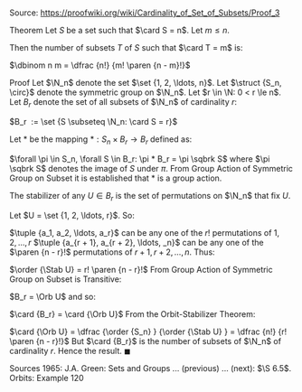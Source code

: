 # 

Source: https://proofwiki.org/wiki/Cardinality_of_Set_of_Subsets/Proof_3

Theorem
Let $S$ be a set such that $\card S = n$.
Let $m \le n$.

Then the number of subsets $T$ of $S$ such that $\card T = m$ is:

$\dbinom n m = \dfrac {n!} {m! \paren {n - m}!}$


Proof
Let $\N_n$ denote the set $\set {1, 2, \ldots, n}$.
Let $\struct {S_n, \circ}$ denote the symmetric group on $\N_n$.
Let $r \in \N: 0 < r \le n$.
Let $B_r$ denote the set of all subsets of $\N_n$ of cardinality $r$:

$B_r  := \set {S \subseteq \N_n: \card S = r}$

Let $*$ be the mapping $*: S_n \times B_r \to B_r$ defined as:

$\forall \pi \in S_n, \forall S \in B_r: \pi * B_r = \pi \sqbrk S$
where $\pi \sqbrk S$ denotes the image of $S$ under $\pi$.
From Group Action of Symmetric Group on Subset it is established that $*$ is a group action.

The stabilizer of any $U \in B_r$ is the set of permutations on $\N_n$ that fix $U$.

Let $U = \set {1, 2, \ldots, r}$.
So:

$\tuple {a_1, a_2, \ldots, a_r}$ can be any one of the $r!$ permutations of $1, 2, \ldots, r$
$\tuple {a_{r + 1}, a_{r + 2}, \ldots, _n}$ can be any one of the $\paren {n - r}!$ permutations of $r + 1, r + 2, \ldots, n$.
Thus:

$\order {\Stab U} = r! \paren {n - r}!$
From Group Action of Symmetric Group on Subset is Transitive:

$B_r = \Orb U$
and so:

$\card {B_r} = \card {\Orb U}$
From the Orbit-Stabilizer Theorem:

$\card {\Orb U} = \dfrac {\order {S_n} } {\order {\Stab U} } = \dfrac {n!} {r! \paren {n - r}!}$
But $\card {B_r}$ is the number of subsets of $\N_n$ of cardinality $r$.
Hence the result.
$\blacksquare$


Sources
1965: J.A. Green: Sets and Groups ... (previous) ... (next): $\S 6.5$. Orbits: Example $120$




